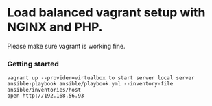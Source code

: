 # Load balanced vagrant setup with NGINX and PHP.
Please make sure vagrant is working fine.

### Getting started

```
vagrant up --provider=virtualbox to start server local server
ansible-playbook ansible/playbook.yml --inventory-file ansible/inventories/host
open http://192.168.56.93
```
